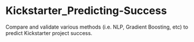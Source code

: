 # Kickstarter_Predicting-Success
Compare and validate various methods (i.e. NLP, Gradient Boosting, etc) to predict Kickstarter project success.
